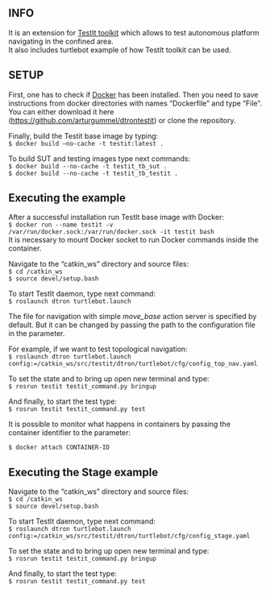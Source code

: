 INFO
------------
It is an extension for [TestIt toolkit](https://github.com/GertKanter/testit) which allows to test autonomous platform navigating in the confined area.<br/>
It also includes turtlebot example of how TestIt toolkit can be used.

SETUP
-----------
First, one has to check if [Docker](https://www.docker.com/) has been installed. Then you need to save instructions from docker directories with names “Dockerfile” and type “File”. You can either download it here (https://github.com/arturgummel/dtrontestit) or clone the repository. 

Finally, build the Testit base image by typing:<br/>
`$ docker build –no-cache -t testit:latest .` <br/>

To build SUT and testing images type next commands: <br/>
`$ docker build --no-cache -t testit_tb_sut .`<br/>
`$ docker build --no-cache -t testit_tb_testit .`<br/>

Executing the example
-----------
After a successful installation run TestIt base image with Docker:<br/>
`$ docker run --name testit -v /var/run/docker.sock:/var/run/docker.sock -it testit bash`<br/>
It is necessary to mount Docker socket to run Docker commands inside the container.

Navigate to the “catkin_ws” directory and source files:<br/>
`$ cd /catkin_ws`<br/>
`$ source devel/setup.bash`

To start TestIt daemon, type next command:<br/>
`$ roslaunch dtron turtlebot.launch`

The file for navigation with simple *move_base* action server is specified by default. But it can be changed by passing the path to the configuration file in the parameter.

For example, if we want to test topological navigation:<br/>
`$ roslaunch dtron turtlebot.launch config:=/catkin_ws/src/testit/dtron/turtlebot/cfg/config_top_nav.yaml`

To set the state and to bring up open new terminal and type:<br/>
`$ rosrun testit testit_command.py bringup`

And finally, to start the test type:<br/>
`$ rosrun testit testit_command.py test`

It is possible to monitor what happens in containers by passing the container identifier to the parameter:

`$ docker attach CONTAINER-ID`

Executing the Stage example
-----------
Navigate to the “catkin_ws” directory and source files:<br/>
`$ cd /catkin_ws`<br/>
`$ source devel/setup.bash`

To start TestIt daemon, type next command:<br/>
`$ roslaunch dtron turtlebot.launch config:=/catkin_ws/src/testit/dtron/turtlebot/cfg/config_stage.yaml`<br/>

To set the state and to bring up open new terminal and type:<br/>
`$ rosrun testit testit_command.py bringup`

And finally, to start the test type:<br/>
`$ rosrun testit testit_command.py test`
